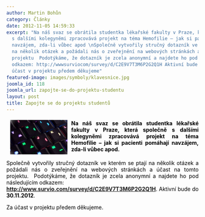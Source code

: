 ```yaml
---
author: Martin Bohůn
category: Články
date: 2012-11-05 14:59:33
excerpt: "Na náš svaz se obrátila studentka lékařské fakulty v Praze, která společně
  s dalšími kolegyněmi zpracovává projekt na téma Hemofilie – jak si pacienti pomáhají
  navzájem, zda-li vůbec apod \nSpolečně vytvořily stručný dotazník ve kterém se ptají
  na několik otázek a požádali nás o zveřejnění na webových stránkách a účast na tomto
  projektu  Podotýkáme, že dotazník je zcela anonymní a najdete ho pod následujícím
  odkazem: http://wwwsurviocom/survey/d/C2E9V7T3M6P2G2Q1H Aktivní bude do 30112012\nZa
  účast v projektu předem děkujeme"
featured-image: images/symboly/klavesnice.jpg
joomla_id: 118
joomla_url: zapojte-se-do-projektu-studentu
layout: post
title: Zapojte se do projektu studentů
---
```


<h4 style="text-align: justify;"><img src="images/symboly/klavesnice.jpg" border="0" width="150" height="90" style="float: left; margin-left: 10px; margin-right: 10px;" /><span style="color: #000000;">Na náš svaz se obrátila studentka lékařské fakulty v Praze, která společně s dalšími kolegyněmi zpracovává projekt na téma Hemofilie – jak si pacienti pomáhají navzájem, zda-li vůbec apod. </span></h4>
<p style="text-align: justify;"><span style="color: #000000;">Společně vytvořily stručný dotazník ve kterém se ptají na několik otázek a požádali nás o zveřejnění na webových stránkách a účast na tomto projektu.  Podotýkáme, že dotazník je zcela anonymní a najdete ho pod následujícím odkazem: <br /></span><strong><a href="http://www.survio.com/survey/d/C2E9V7T3M6P2G2Q1H" target="_blank">http://www.survio.com/survey/d/C2E9V7T3M6P2G2Q1H</a></strong><span style="color: #000000;">. Aktivní bude do <strong>30.11.2012</strong>.</span></p>
<p style="text-align: justify;"><span style="color: #000000;">Za účast v projektu předem děkujeme.</span></p>